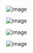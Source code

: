 ![image](https://github.com/Daniel349167/challenge-Tynpu/assets/62466867/d1f89151-5c15-4a1c-bccc-05b404cb02d1)


![image](https://github.com/Daniel349167/challenge-Tynpu/assets/62466867/14f552b4-9ad2-4785-8729-1b550f774b46)

![image](https://github.com/Daniel349167/challenge-Tynpu/assets/62466867/fde46864-3891-44d1-a8d7-77bc686d9ccd)

![image](https://github.com/Daniel349167/challenge-Tynpu/assets/62466867/9eff3abe-98d3-4076-999a-588e2075a4ff)



